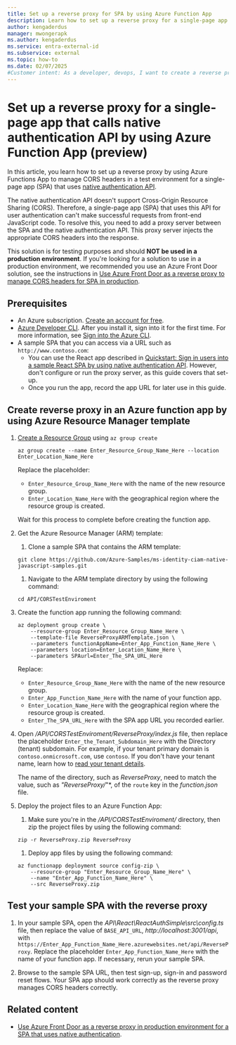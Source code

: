 ```yaml
---
title: Set up a reverse proxy for SPA by using Azure Function App
description: Learn how to set up a reverse proxy for a single-page app that calls native authentication API by using Azure Function App.
author: kengaderdus
manager: mwongerapk
ms.author: kengaderdus
ms.service: entra-external-id
ms.subservice: external
ms.topic: how-to
ms.date: 02/07/2025
#Customer intent: As a developer, devops, I want to create a reverse proxy by using Azure Function App so that I can use in for a single-page app that authenticates users by using native authentication API in a test environment
---
```


# Set up a reverse proxy for a single-page app that calls native authentication API by using Azure Function App (preview)

In this article, you learn how to set up a reverse proxy by using Azure Functions App to manage CORS headers in a test environment for a single-page app (SPA) that uses [native authentication API](/entra/identity-platform/reference-native-authentication-api?toc=%2Fentra%2Fexternal-id%2Ftoc.json&bc=%2Fentra%2Fexternal-id%2Fbreadcrumb%2Ftoc.json&tabs=emailOtp).

The native authentication API doesn't support Cross-Origin Resource Sharing (CORS). Therefore, a single-page app (SPA) that uses this API for user authentication can't make successful requests from front-end JavaScript code. To resolve this, you need to add a proxy server between the SPA and the native authentication API. This proxy server injects the appropriate CORS headers into the response.

This solution is for testing purposes and should **NOT be used in a production environment**. If you're looking for a solution to use in a production environment, we recommended you use an Azure Front Door solution, see the instructions in [Use Azure Front Door as a reverse proxy to manage CORS headers for SPA in production](how-to-native-authentication-cors-solution-production-environment.md).

## Prerequisites

- An Azure subscription. [Create an account for free](https://azure.microsoft.com/free/?ref=microsoft.com&utm_source=microsoft.com&utm_medium=docs&utm_campaign=visualstudio).
- [Azure Developer CLI](/cli/azure/install-azure-cli). After you install it, sign into it for the first time. For more information, see [Sign into the Azure CLI](/cli/azure/get-started-with-azure-cli#sign-into-the-azure-cli).
- A sample SPA that you can access via a URL such as `http://www.contoso.com`:
    - You can use the React app described in [Quickstart: Sign in users into a sample React SPA by using native authentication API](quickstart-native-authentication-single-page-app-react-sign-in.md). However, don't configure or run the proxy server, as this guide covers that set-up.
    - Once you run the app, record the app URL for later use in this guide.

## Create reverse proxy in an Azure function app by using Azure Resource Manager template

1. [Create a Resource Group](/azure/azure-resource-manager/management/manage-resource-groups-cli#create-resource-groups) using `az group create`

    ```console
    az group create --name Enter_Resource_Group_Name_Here --location Enter_Location_Name_Here
    ```

    Replace the placeholder:
    - `Enter_Resource_Group_Name_Here` with the name of the new resource group.
    - `Enter_Location_Name_Here` with the geographical region where the resource group is created. 

    Wait for this process to complete before creating the function app.

1. Get the Azure Resource Manager (ARM) template:

    1. Clone a sample SPA that contains the ARM template:

    ```console
    git clone https://github.com/Azure-Samples/ms-identity-ciam-native-javascript-samples.git
    ```

    1. Navigate to the ARM template directory by using the following command:

    ```console
    cd API/CORSTestEnviroment
    ```

1. Create the function app running the following command:

    ```console
    az deployment group create \
        --resource-group Enter_Resource_Group_Name_Here \
        --template-file ReverseProxyARMTemplate.json \
        --parameters functionAppName=Enter_App_Function_Name_Here \
        --parameters location=Enter_Location_Name_Here \
        --parameters SPAurl=Enter_The_SPA_URL_Here
    ```

    Replace:
    - `Enter_Resource_Group_Name_Here` with the name of the new resource group.
    - `Enter_App_Function_Name_Here` with the name of your function app.
    - `Enter_Location_Name_Here` with the geographical region where the resource group is created.
    - `Enter_The_SPA_URL_Here` with the SPA app URL you recorded earlier.

1. Open */API/CORSTestEnviroment/ReverseProxy/index.js* file, then replace the placeholder `Enter_the_Tenant_Subdomain_Here` with the Directory (tenant) subdomain. For example, if your tenant primary domain is `contoso.onmicrosoft.com`, use `contoso`. If you don't have your tenant name, learn how to [read your tenant details](how-to-create-external-tenant-portal.md#get-the-external-tenant-details).

    The name of the directory, such as *ReverseProxy*, need to match the value, such as *"ReverseProxy/*"*, of the `route` key in the *function.json* file.

1. Deploy the project files to an Azure Function App:

    1. Make sure you're in the */API/CORSTestEnviroment/* directory, then zip the project files by using the following command:

    ```console
    zip -r ReverseProxy.zip ReverseProxy
    ```

    1. Deploy app files by using the following command:

    ```console
    az functionapp deployment source config-zip \
        --resource-group "Enter_Resource_Group_Name_Here" \
        --name "Enter_App_Function_Name_Here" \
        --src ReverseProxy.zip  
    ```

## Test your sample SPA with the reverse proxy

1. In your sample SPA, open the *API\React\ReactAuthSimple\src\config.ts* file, then replace the value of `BASE_API_URL`, *http://localhost:3001/api*, with `https://Enter_App_Function_Name_Here.azurewebsites.net/api/ReverseProxy`. Replace the placeholder `Enter_App_Function_Name_Here` with the name of your function app. If necessary, rerun your sample SPA.

1. Browse to the sample SPA URL, then test sign-up, sign-in and password reset flows. Your SPA app should work correctly as the reverse proxy manages CORS headers correctly.

## Related content

- [Use Azure Front Door as a reverse proxy in production environment for a SPA that uses native authentication](how-to-native-authentication-cors-solution-production-environment.md).